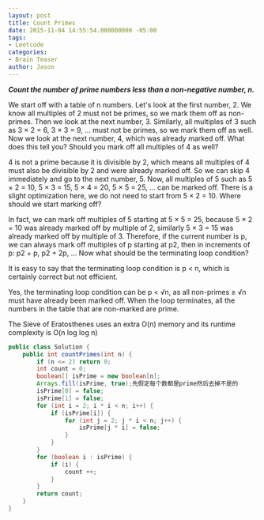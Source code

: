 ```yaml
---
layout: post
title: Count Primes
date: 2015-11-04 14:55:54.000000000 -05:00
tags:
- Leetcode
categories:
- Brain Teaser
author: Jason
---
```

<p><strong><em>Count the number of prime numbers less than a non-negative number, n.</em></strong></p>


<p>We start off with a table of n numbers. Let's look at the first number, 2. We know all multiples of 2 must not be primes, so we mark them off as non-primes. Then we look at the next number, 3. Similarly, all multiples of 3 such as 3 × 2 = 6, 3 × 3 = 9, ... must not be primes, so we mark them off as well. Now we look at the next number, 4, which was already marked off. What does this tell you? Should you mark off all multiples of 4 as well?</p>
<p>4 is not a prime because it is divisible by 2, which means all multiples of 4 must also be divisible by 2 and were already marked off. So we can skip 4 immediately and go to the next number, 5. Now, all multiples of 5 such as 5 × 2 = 10, 5 × 3 = 15, 5 × 4 = 20, 5 × 5 = 25, ... can be marked off. There is a slight optimization here, we do not need to start from 5 × 2 = 10. Where should we start marking off?</p>
<p>In fact, we can mark off multiples of 5 starting at 5 × 5 = 25, because 5 × 2 = 10 was already marked off by multiple of 2, similarly 5 × 3 = 15 was already marked off by multiple of 3. Therefore, if the current number is p, we can always mark off multiples of p starting at p2, then in increments of p: p2 + p, p2 + 2p, ... Now what should be the terminating loop condition?</p>
<p>It is easy to say that the terminating loop condition is p &lt; n, which is certainly correct but not efficient.</p>
<p>Yes, the terminating loop condition can be p &lt; √n, as all non-primes ≥ √n must have already been marked off. When the loop terminates, all the numbers in the table that are non-marked are prime.</p>
<p>The Sieve of Eratosthenes uses an extra O(n) memory and its runtime complexity is O(n log log n)</p>

``` java
public class Solution {
    public int countPrimes(int n) {
        if (n <= 2) return 0;
        int count = 0;
        boolean[] isPrime = new boolean[n];
        Arrays.fill(isPrime, true);先假定每个数都是prime然后去掉不是的
        isPrime[0] = false;
        isPrime[1] = false;
        for (int i = 2; i * i < n; i++) {
            if (isPrime[i]) {
                for (int j = 2; j * i < n; j++) {
                    isPrime[j * i] = false;
                }
            }
        }
        for (boolean i : isPrime) {
            if (i) {
                count ++;
            }
        }
        return count;
    }
}
```
